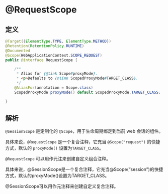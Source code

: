 # @RequestScope

## 定义

```java
@Target({ElementType.TYPE, ElementType.METHOD})
@Retention(RetentionPolicy.RUNTIME)
@Documented
@Scope(WebApplicationContext.SCOPE_REQUEST)
public @interface RequestScope {

    /**
     * Alias for {@link Scope#proxyMode}.
     * <p>Defaults to {@link ScopedProxyMode#TARGET_CLASS}.
     */
    @AliasFor(annotation = Scope.class)
    ScopedProxyMode proxyMode() default ScopedProxyMode.TARGET_CLASS;

}
```

## 解析

`@SessionScope` 是定制化的 `@Scope`，用于生命周期绑定到当前 web 会话的组件。

具体来说，`@RequestScope` 是一个复合注释，它充当 `@Scope("request")` 的快捷方式，默认的 `proxyMode()` 设置为`TARGET_CLASS`。

`@RequestScope` 可以用作元注来创建自定义组合注释。

具体来说，@SessionScope是一个复合注释，它充当@Scope\(“session”\)的快捷方式，默认的proxyMode\(\)设置为TARGET\_CLASS。



@SessionScope可以用作元注释来创建自定义复合注释。

